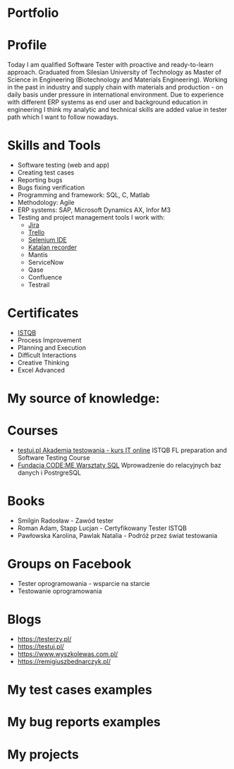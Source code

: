 # Portfolio
# Profile
Today I am qualified Software Tester with proactive and ready-to-learn approach. Graduated from Silesian University of Technology  as Master of Science in Engineering (Biotechnology and Materials Engineering). Working in the past in industry and supply chain  with materials and production - on daily basis under pressure in international environment. Due to experience with different ERP systems as end user and background education in engineering I think my analytic and technical skills are added value in tester path which I want to follow nowadays.
#  Skills and Tools
  - Software testing (web and app)
  - Creating test cases
  - Reporting bugs
  - Bugs fixing verification
  - Programming and framework: SQL, C, Matlab
  - Methodology: Agile
  - ERP systems: SAP, Microsoft Dynamics AX, Infor M3
  - Testing and project management tools I work with:
    - [Jira](https://www.atlassian.com/software/jira0)
    - [Trello](https://trello.com/)
    - [Selenium IDE](https://chrome.google.com/webstore/detail/selenium-ide/mooikfkahbdckldjjndioackbalphokd)
    - [Katalan recorder](https://chrome.google.com/webstore/detail/katalon-recorder-selenium/ljdobmomdgdljniojadhoplhkpialdid)
    - Mantis
    - ServiceNow
    - Qase
    - Confluence
    - Testrail
# Certificates
  - [ISTQB](https://www.gasq.org/en/certification/check-a-certificate.html)
  - Process Improvement
  - Planning and Execution
  - Difficult Interactions
  - Creative Thinking
  - Excel Advanced
  
  # My source of knowledge:
  # Courses
  - [testuj.pl Akademia testowania - kurs IT online](https://testuj.pl/karta-szkolenia/kurs-it-online-wieczorowa-akademia-testowania-plus)
  ISTQB FL preparation and Software Testing Course
  - [Fundacja CODE:ME Warsztaty SQL](https://codeme.pl/)
  Wprowadzenie do relacyjnych baz danych i PostrgreSQL
  # Books
  - Smilgin Radosław - Zawód tester
  - Roman Adam, Stapp Lucjan - Certyfikowany Tester ISTQB
  - Pawłowska Karolina, Pawlak Natalia - Podróż przez świat testowania
  # Groups on Facebook
  - Tester oprogramowania - wsparcie na starcie
  - Testowanie oprogramowania
  #  Blogs
  - https://testerzy.pl/
  - https://testuj.pl/
  - https://www.wyszkolewas.com.pl/
  - https://remigiuszbednarczyk.pl/
# My test cases examples

# My bug reports examples
 
# My projects


